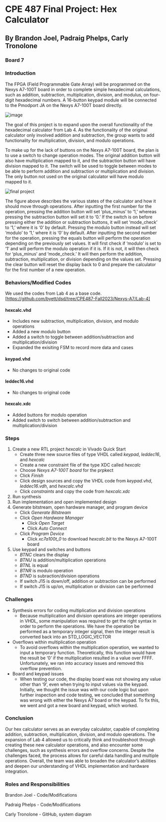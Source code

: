 # CPE 487 Final Project: Hex Calculator 
## By Brandon Joel, Padraig Phelps, Carly Tronolone
### Board 7

### Introduction
The FPGA (Field Programmable Gate Array) will be programmed on the Nexys A7-100T board in order to complete simple hexadecimal calculations, such as addition, subtraction, multiplication, division, and modulus, on four-digit hexadecimal numbers. A 16-button keypad module will be connected to the Pmodport JA on the Nexys A7-100T board directly. 

![image](https://github.com/carlytronolone/dsd/assets/117042826/7c84b0de-891c-49fb-85e0-f2bc7346fb34)

The goal of this project is to expand upon the overall functionality of the hexadecimal calculator from Lab 4. As the functionality of the original calculator only involved addition and subtraction, the group wants to add functionality for multiplication, division, and modulo operations.

To make up for the lack of buttons on the Nexys A7-100T board, the plan is to use a switch to change operation modes. The original addition button will also have multiplication mapped to it, and the subtraction button will have division mapped to it. The switch will be used to toggle between modes to be able to perform addition and subtraction or multiplication and division. The only button not used on the original calculator will have modulo mapped to it.

![final project](https://github.com/carlytronolone/dsd/assets/117042826/dd588bed-664c-4d33-99a5-3f9ef6e6a3cf)

The figure above describes the various states of the calculator and how it should move through operations. After inputting the first number for the operation, pressing the addition button will set ‘plus_minus’ to ‘1,’ whereas pressing the subtraction button will set it to ‘0.’ If the switch is on before pressing either the addition or subtraction buttons, it will set ‘mode_check’ to ‘1,’ where it is ‘0’ by default. Pressing the modulo button instead will set ‘modulo’ to ‘1,’ where it is ‘0’ by default. After inputting the second number for the operation, pressing the equals button will perform the operation depending on the previously set values. It will first check if ‘modulo’ is set to ‘1’ and will perform the modulo operation if it is. If it is not, it will then check for ‘plus_minus’ and ‘mode_check.’ It will then perform the addition, subtraction, multiplication, or division depending on the values set. Pressing the clear button will reset the display back to 0 and prepare the calculator for the first number of a new operation.

### Behaviors/Modified Codes
We used the codes from Lab 4 as a base code. [https://github.com/byett/dsd/tree/CPE487-Fall2023/Nexys-A7/Lab-4]

#### hexcalc.vhd
- Includes new subtraction, multiplication, division, and modulo operations
- Added a new modulo button
- Added a switch to toggle between addition/subtraction and multiplication/division
- Expanded the exisiting FSM to record more data and cases

#### keypad.vhd
- No changes to original code
  
#### leddec16.vhd
- No changes to original code

#### hexcalc.xdc
- Added buttons for modulo operation
- Added switch to switch between addition/subtraction and multiplication/division

### Steps
1. Create a new RTL project _hexcalc_ in Vivado Quick Start
   - Create three new source files of type VHDL called _keypad_, _leddec16_, and _hexcalc_
   - Create a new constraint file of the type XDC called _hexcalc_
   - Choose _Nexys A7-100T board_ for the prpkect
   - Click _Finish_
   - Click design sources and copy the VHDL code from _keypad.vhd_, _leddec16.vdh_, and _hexcalc.vhd_
   - Click _constraints_ and copy the code from _hexcalc.xdc_
2. Run synthesis
3. Run implementation and open implemented design
4. Generate bitstream, open hardware manager, and program device
   - Click _Generate Bitstream_
   - Click _Open Hardware Manager_
       - Click _Open Target_
       - Click _Auto Connect_
   - Click _Program Device_
       - Click _xc7a100t_0_ to download _hexcalc.bit_ to the Nexys A7-100T board
5. Use keypad and switches and buttons
   - _BTNC_ clears the display
   - _BTNU_ is addition/multiplication operations
   - _BTNL_ is equal
   - _BTNR_ is modulo operation
   - _BTND_ is subraction/division operations
   - If switch J15 is down/off, addition or subtraction can be performed
   - If switch J15 is up/on, multiplication or division can be performed

### Challenges
- Synthesis errors for coding multiplication and division operations
   - Because multiplication and division operations are integer operations in VHDL, some manipulation was required to get the right syntax in order to perform the operations. We have the operation be performed as a temporary integer signal, then the integer result is converted back into an STD_LOGIC_VECTOR
- Overflows within multiplication operation
   - To avoid overflows within the multiplication operation, we wanted to input a temporary function. Theoretically, this function would have the result be ‘0’ if the multiplication resulted in a value over FFFF. Unfortunately, we ran into accuracy issues and removed this overflow prevention.
- Board and keypad issues
   - When testing our code, the display board was not showing any value other than ‘9’, even when trying to input values via the keypad. Initially, we thought the issue was with our code logic but upon further inspection and code testing, we concluded that something was wrong with either the Nexys A7 board or the keypad. To fix this, we went and got a new board and keypad, which worked. 

### Conclusion
Our hex calculator serves as an everyday calculator, capable of completing addition, subtraction, multiplication, division, and modulo operations. The expansion of Lab 4 allowed us to critically think and troubleshoot through creating these new calculator operations, and also encounter some challenges, such as synthesis errors and overflow concerns. Despite the challenges faced, the process allows for careful data handling and multiple operations. Overall, the team was able to broaden the calculator’s abilities and deepen our understanding of VHDL implementation and hardware integration.

### Roles and Responsibilities
Brandon Joel - Code/Modifications

Padraig Phelps - Code/Modifications

Carly Tronolone - GitHub, system diagram
